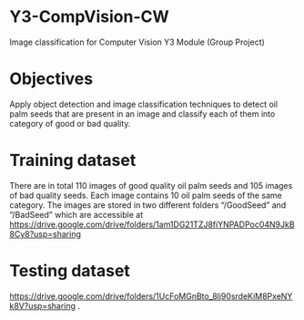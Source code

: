 # Y3-CompVision-CW

Image classification for Computer Vision Y3 Module (Group Project)

# Objectives
Apply object detection and image classification techniques to detect oil palm seeds that are present in an image and classify each of them into category of good or bad quality.

# Training dataset
There are in total 110 images of good quality oil palm seeds and 105 images of bad quality seeds. Each image contains 10 oil palm seeds of the same category. The images are stored in two different folders “/GoodSeed” and “/BadSeed” which are accessible at https://drive.google.com/drive/folders/1am1DG21TZJ8fiYNPADPoc04N9JkB8Cy8?usp=sharing

# Testing dataset
https://drive.google.com/drive/folders/1UcFoMGnBto_8lj90srdeKiM8PxeNYk8V?usp=sharing .
